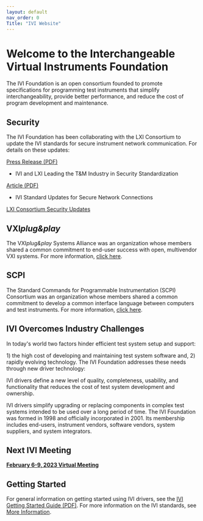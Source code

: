```yaml
---
layout: default
nav_order: 0
Title: "IVI Website"
---
```


# Welcome to the Interchangeable Virtual Instruments Foundation

The IVI Foundation is an open consortium founded to promote
specifications for programming test instruments that simplify
interchangeability, provide better performance, and reduce the cost of
program development and maintenance.

## Security<span class="style1"> </span>

The IVI Foundation has been collaborating with the LXI Consortium to
update the IVI standards for secure instrument network communication.
For details on these updates:

[Press Release (PDF)](https://lxistandard.org/Documents/News/2022-08_IVI_and_LXI_Press_Release.pdf)

- IVI and LXI Leading the T&M Industry in Security Standardization

[Article (PDF)](https://lxistandard.org/Documents/Articles/IviSecurityFeatures.pdf)

- IVI Standard Updates for Secure Network Connections

[LXI Consortium Security Updates](https://lxistandard.org/)

## VXI*plug&play*<span class="style1"> </span>

The VXI*plug&play* Systems Alliance was an organization whose members
shared a common commitment to end-user success with open, multivendor
VXI systems. For more information, [click here](VXIPlug_Play/Default.html).

## SCPI

The Standard Commands for Programmable Instrumentation (SCPI) Consortium
was an organization whose members shared a common commitment to develop
a common interface language between computers and test instruments. For
more information, [click here](scpi/Default.html).

## IVI Overcomes Industry Challenges

In today's world two factors hinder efficient test system setup and
support:

1\) the high cost of developing and maintaining test system software
and, 2) rapidly evolving technology. The IVI Foundation addresses these
needs through new driver technology:

IVI drivers define a new level of quality, completeness, usability, and
functionality that reduces the cost of test system development and
ownership.

IVI drivers simplify upgrading or replacing components in complex test
systems intended to be used over a long period of time. The IVI
Foundation was formed in 1998 and officially incorporated in 2001. Its
membership includes end-users, instrument vendors, software vendors,
system suppliers, and system integrators.

## Next IVI Meeting

[**February 6-9, 2023 Virtual Meeting**](assets/meetings/2023Feb/Default-FEB2023.html)

## Getting Started

For general information on getting started using IVI drivers, see the
[IVI Getting Started Guide (PDF)](downloads/IVI-GSG-CurrentVersion.pdf).  For more
information on the IVI standards, see [More Information](resources/Default.html).
